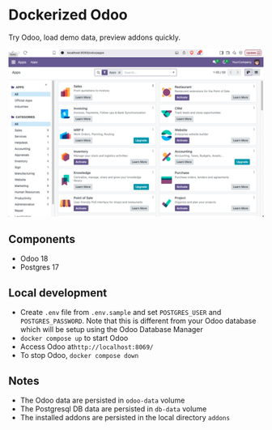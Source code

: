 # Dockerized Odoo
Try Odoo, load demo data, preview addons quickly.

![Odoo Logo](odoo.png)


## Components
- Odoo 18
- Postgres 17


## Local development
- Create `.env` file from `.env.sample` and set `POSTGRES_USER` and `POSTGRES_PASSWORD`. Note that this is different from your Odoo database which will be setup using the Odoo Database Manager
- `docker compose up` to start Odoo
- Access Odoo at`http://localhost:8069/`
- To stop Odoo, `docker compose down`

## Notes
- The Odoo data are persisted in `odoo-data` volume
- The Postgresql DB data are persisted in `db-data` volume
- The installed addons are persisted in the local directory `addons`